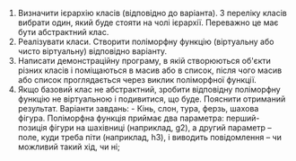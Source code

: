 1. Визначити ієрархію класів (відповідно до варіанта). З переліку класів
вибрати один, який буде стояти на чолі ієрархії. Переважно це має бути
абстрактний клас.
2. Реалізувати класи. Створити поліморфну функцію (віртуальну або
чисто віртуальну) відповідно варіанту.
3. Написати демонстраційну програму, в якій створюються об'єкти різних
класів і поміщаються в масив або в список, після чого масив або список
проглядається через виклик поліморфної функції.
4. Якщо базовий клас не абстрактний, зробити відповідну поліморфну
функцію не віртуальною і подивитися, що буде. Пояснити отриманий
результат. Варіанти завдань: - Кінь, слон, тура, ферзь, шахова фігура. Поліморфна функція приймає два
параметра: перший-позиція фігури на шахівниці (наприклад, g2), а другий
параметр – поле, куди треба піти (наприклад, h3), і виводить повідомлення – чи
можливий такий хід, чи ні;